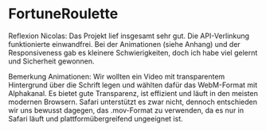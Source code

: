 # FortuneRoulette

Reflexion Nicolas:
Das Projekt lief insgesamt sehr gut. Die API-Verlinkung funktionierte einwandfrei. Bei der Animationen (siehe Anhang) und der Responsiveness gab es kleinere Schwierigkeiten, doch ich habe viel gelernt und Sicherheit gewonnen.

Bemerkung Animationen:
Wir wollten ein Video mit transparentem Hintergrund über die Schrift legen und wählten dafür das WebM-Format mit Alphakanal. Es bietet gute Transparenz, ist effizient und läuft in den meisten modernen Browsern. Safari unterstützt es zwar nicht, dennoch entschieden wir uns bewusst dagegen, das .mov-Format zu verwenden, da es nur in Safari läuft und plattformübergreifend ungeeignet ist.
